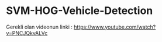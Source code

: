 # SVM-HOG-Vehicle-Detection

Gerekli olan videonun linki : https://www.youtube.com/watch?v=PNCJQkvALVc
